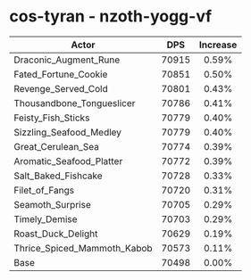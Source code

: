 # cos-tyran - nzoth-yogg-vf
| Actor | DPS | Increase |
|---|:---:|:---:|
|Draconic_Augment_Rune|70915|0.59%|
|Fated_Fortune_Cookie|70851|0.50%|
|Revenge_Served_Cold|70801|0.43%|
|Thousandbone_Tongueslicer|70786|0.41%|
|Feisty_Fish_Sticks|70779|0.40%|
|Sizzling_Seafood_Medley|70779|0.40%|
|Great_Cerulean_Sea|70774|0.39%|
|Aromatic_Seafood_Platter|70772|0.39%|
|Salt_Baked_Fishcake|70728|0.33%|
|Filet_of_Fangs|70720|0.31%|
|Seamoth_Surprise|70705|0.29%|
|Timely_Demise|70703|0.29%|
|Roast_Duck_Delight|70629|0.19%|
|Thrice_Spiced_Mammoth_Kabob|70573|0.11%|
|Base|70498|0.00%|
